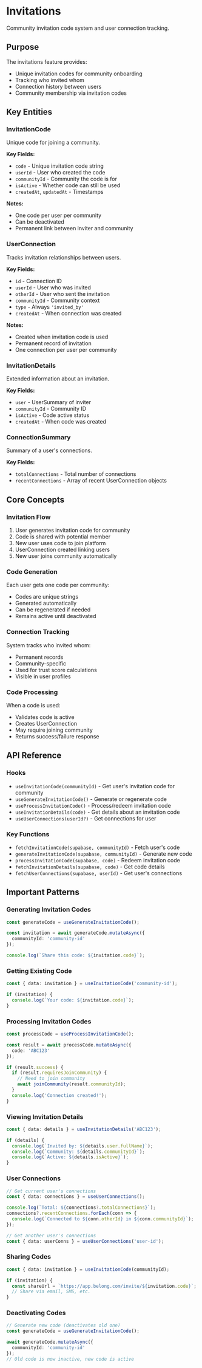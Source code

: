 # Invitations

Community invitation code system and user connection tracking.

## Purpose

The invitations feature provides:
- Unique invitation codes for community onboarding
- Tracking who invited whom
- Connection history between users
- Community membership via invitation codes

## Key Entities

### InvitationCode

Unique code for joining a community.

**Key Fields:**
- `code` - Unique invitation code string
- `userId` - User who created the code
- `communityId` - Community the code is for
- `isActive` - Whether code can still be used
- `createdAt`, `updatedAt` - Timestamps

**Notes:**
- One code per user per community
- Can be deactivated
- Permanent link between inviter and community

### UserConnection

Tracks invitation relationships between users.

**Key Fields:**
- `id` - Connection ID
- `userId` - User who was invited
- `otherId` - User who sent the invitation
- `communityId` - Community context
- `type` - Always `'invited_by'`
- `createdAt` - When connection was created

**Notes:**
- Created when invitation code is used
- Permanent record of invitation
- One connection per user per community

### InvitationDetails

Extended information about an invitation.

**Key Fields:**
- `user` - UserSummary of inviter
- `communityId` - Community ID
- `isActive` - Code active status
- `createdAt` - When code was created

### ConnectionSummary

Summary of a user's connections.

**Key Fields:**
- `totalConnections` - Total number of connections
- `recentConnections` - Array of recent UserConnection objects

## Core Concepts

### Invitation Flow

1. User generates invitation code for community
2. Code is shared with potential member
3. New user uses code to join platform
4. UserConnection created linking users
5. New user joins community automatically

### Code Generation

Each user gets one code per community:
- Codes are unique strings
- Generated automatically
- Can be regenerated if needed
- Remains active until deactivated

### Connection Tracking

System tracks who invited whom:
- Permanent records
- Community-specific
- Used for trust score calculations
- Visible in user profiles

### Code Processing

When a code is used:
- Validates code is active
- Creates UserConnection
- May require joining community
- Returns success/failure response

## API Reference

### Hooks
- `useInvitationCode(communityId)` - Get user's invitation code for community
- `useGenerateInvitationCode()` - Generate or regenerate code
- `useProcessInvitationCode()` - Process/redeem invitation code
- `useInvitationDetails(code)` - Get details about an invitation code
- `useUserConnections(userId?)` - Get connections for user

### Key Functions
- `fetchInvitationCode(supabase, communityId)` - Fetch user's code
- `generateInvitationCode(supabase, communityId)` - Generate new code
- `processInvitationCode(supabase, code)` - Redeem invitation code
- `fetchInvitationDetails(supabase, code)` - Get code details
- `fetchUserConnections(supabase, userId)` - Get user's connections

## Important Patterns

### Generating Invitation Codes

```typescript
const generateCode = useGenerateInvitationCode();

const invitation = await generateCode.mutateAsync({
  communityId: 'community-id'
});

console.log(`Share this code: ${invitation.code}`);
```

### Getting Existing Code

```typescript
const { data: invitation } = useInvitationCode('community-id');

if (invitation) {
  console.log(`Your code: ${invitation.code}`);
}
```

### Processing Invitation Codes

```typescript
const processCode = useProcessInvitationCode();

const result = await processCode.mutateAsync({
  code: 'ABC123'
});

if (result.success) {
  if (result.requiresJoinCommunity) {
    // Need to join community
    await joinCommunity(result.communityId);
  }
  console.log('Connection created!');
}
```

### Viewing Invitation Details

```typescript
const { data: details } = useInvitationDetails('ABC123');

if (details) {
  console.log(`Invited by: ${details.user.fullName}`);
  console.log(`Community: ${details.communityId}`);
  console.log(`Active: ${details.isActive}`);
}
```

### User Connections

```typescript
// Get current user's connections
const { data: connections } = useUserConnections();

console.log(`Total: ${connections?.totalConnections}`);
connections?.recentConnections.forEach(conn => {
  console.log(`Connected to ${conn.otherId} in ${conn.communityId}`);
});

// Get another user's connections
const { data: userConns } = useUserConnections('user-id');
```

### Sharing Codes

```typescript
const { data: invitation } = useInvitationCode(communityId);

if (invitation) {
  const shareUrl = `https://app.belong.com/invite/${invitation.code}`;
  // Share via email, SMS, etc.
}
```

### Deactivating Codes

```typescript
// Generate new code (deactivates old one)
const generateCode = useGenerateInvitationCode();

await generateCode.mutateAsync({
  communityId: 'community-id'
});
// Old code is now inactive, new code is active
```